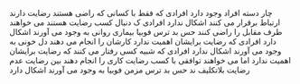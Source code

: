 چار دسته افراد وجود دارد
افرادی که فقط با کسانی که راضی هستند رضایت دارند ارتباط برقرار می کنند اشکال ندارد
افرادی ک دنبال کسب رضایت هستند می خواهند طرف مقابل را راضی کنند حس بد ترس فوبیا بیماری روانی به وجود می آورند اشکال دارد
افرادی که رضایت برایشان اهمیت ندارد کارشان را انجام می‌ دهند دل خونی به وجود می آورند اشکال ندارد
افرادی که شبیه کسی رفتار می کنند که رضایت برایشان اهمیت ندارد اما می خواهند توافقی با کسب رضایت کاری را انجام دهند بین رضایت عدم رضایت بلاتکلیف ند حس بد ترس مزمن فوبیا به وجود می آورند اشکال دارد

